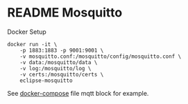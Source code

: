 # README Mosquitto

Docker Setup
```
docker run -it \
	-p 1883:1883 -p 9001:9001 \
	-v mosquitto.conf:/mosquitto/config/mosquitto.conf \
	-v data:/mosquitto/data \
	-v log:/mosquitto/log \
	-v certs:/mosquitto/certs \
	eclipse-mosquitto
```

See [docker-compose](../docker-compose.yaml) file mqtt block for example.

